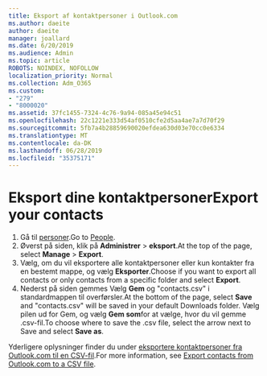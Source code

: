 ```yaml
---
title: Eksport af kontaktpersoner i Outlook.com
ms.author: daeite
author: daeite
manager: joallard
ms.date: 6/20/2019
ms.audience: Admin
ms.topic: article
ROBOTS: NOINDEX, NOFOLLOW
localization_priority: Normal
ms.collection: Adm_O365
ms.custom:
- "279"
- "8000020"
ms.assetid: 37fc1455-7324-4c76-9a94-085a45e94c51
ms.openlocfilehash: 22c1221e333d54af0510cfe2d5aa4ae7a7d70f29
ms.sourcegitcommit: 5fb7a4b28859690020efdea630d03e70cc0e6334
ms.translationtype: MT
ms.contentlocale: da-DK
ms.lasthandoff: 06/28/2019
ms.locfileid: "35375171"
---
```

# <a name="export-your-contacts"></a><span data-ttu-id="fa105-102">Eksport dine kontaktpersoner</span><span class="sxs-lookup"><span data-stu-id="fa105-102">Export your contacts</span></span>

1. <span data-ttu-id="fa105-103">Gå til [personer](https://outlook.live.com/people/).</span><span class="sxs-lookup"><span data-stu-id="fa105-103">Go to [People](https://outlook.live.com/people/).</span></span>
2. <span data-ttu-id="fa105-104">Øverst på siden, klik på **Administrer** \> **eksport**.</span><span class="sxs-lookup"><span data-stu-id="fa105-104">At the top of the page, select **Manage** \> **Export**.</span></span>
3. <span data-ttu-id="fa105-105">Vælg, om du vil eksportere alle kontaktpersoner eller kun kontakter fra en bestemt mappe, og vælg **Eksporter**.</span><span class="sxs-lookup"><span data-stu-id="fa105-105">Choose if you want to export all contacts or only contacts from a specific folder and select **Export**.</span></span>
4. <span data-ttu-id="fa105-106">Nederst på siden gemmes Vælg **Gem** og "contacts.csv" i standardmappen til overførsler.</span><span class="sxs-lookup"><span data-stu-id="fa105-106">At the bottom of the page, select **Save** and "contacts.csv" will be saved in your default Downloads folder.</span></span> <span data-ttu-id="fa105-107">Vælg pilen ud for Gem, og vælg **Gem som**for at vælge, hvor du vil gemme .csv-fil.</span><span class="sxs-lookup"><span data-stu-id="fa105-107">To choose where to save the .csv file, select the arrow next to Save and select **Save as**.</span></span>

<span data-ttu-id="fa105-108">Yderligere oplysninger finder du under [eksportere kontaktpersoner fra Outlook.com til en CSV-fil](https://support.office.com/article/578cca22-3550-4c73-b3f0-9978cfeac83f?wt.mc_id=Office_Outlook_com_Alchemy).</span><span class="sxs-lookup"><span data-stu-id="fa105-108">For more information, see [Export contacts from Outlook.com to a CSV file](https://support.office.com/article/578cca22-3550-4c73-b3f0-9978cfeac83f?wt.mc_id=Office_Outlook_com_Alchemy).</span></span>